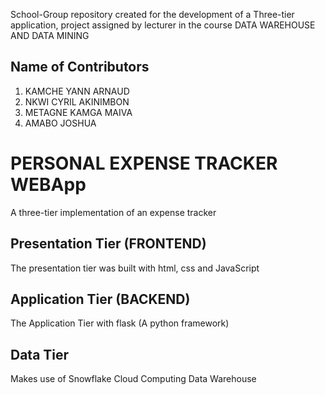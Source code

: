 School-Group repository created for the development of a Three-tier application, project assigned by lecturer in the course DATA WAREHOUSE AND DATA MINING

## Name of Contributors
1) KAMCHE YANN ARNAUD
2) NKWI CYRIL AKINIMBON
3) METAGNE KAMGA MAIVA
4) AMABO JOSHUA


# PERSONAL EXPENSE TRACKER WEBApp
A three-tier implementation of an expense tracker
## Presentation Tier (FRONTEND)
The presentation tier was built with html, css and JavaScript

## Application Tier (BACKEND)
The Application Tier with flask (A python framework)

## Data Tier
Makes use of Snowflake Cloud Computing Data Warehouse
